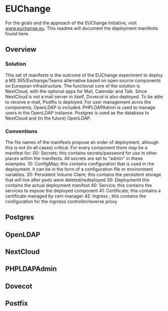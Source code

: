 # EUChange

For the goals and the approach of the EUChange Initiative, visit www.euchange.eu. This readme will document the deployment manifests found here.

## Overview

### Solution

This set of manifests is the outcome of the EUChange experiment to deploy a MS 365/Exchange/Teams alternative based on open source components on European infrastructure. The functional core of the solution is NextCloud, with the optional apps for Mail, Calendar and Talk. Since NextCloud is not a mail server in itself, Dovecot is also deployed. To be able to receive e-mail, Postfix is deployed. For user management acros the components, OpenLDAP is included. PHPLDAPAdmin is used to manage users in the OpenLDAP instance. Postgres is used as the database to NextCloud and (in the future) OpenLDAP.

### Conventions

The file names of the manifests propose an order of deployment, alhough this is not (in all cases) critical. For every component there may be a manifest for:
00: Secrets; this contains secrets/password for use in other places within the manifests. All secrets are set to "admin" in these examples.
10: ConfigMap; this contains configuration that is used in rhe deployment. It can be in the form of a configuration file or environment variables.
20: Persistent Volume Claim; this contains the persistent storage that will live after pods were deleted/redeployed
30: Deploymentl this contains the actual deployment manifest
40: Service; this contains the services to expose the deployed component
41: Certificate; this contains a certificate managed by cert-manager
42: Ingress ; this contains the configuration for the ingrress controller/reverse proxy

## Postgres


## OpenLDAP

## NextCloud


## PHPLDAPAdmin

## Dovecot

## Postfix

